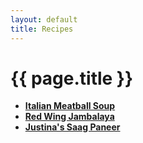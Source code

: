 ```yaml
---
layout: default
title: Recipes
---
```

# {{ page.title }} #
- __[Italian Meatball Soup](/recipes/italian-meatball-soup)__
- __[Red Wing Jambalaya](/recipes/jambalaya)__
- __[Justina's Saag Paneer](/recipes/saag-paneer)__
